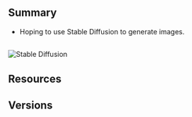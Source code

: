 ## Summary
- Hoping to use Stable Diffusion to generate images.

##

![Stable Diffusion](https://github.com/jameskeywood/geno/blob/main/StableDiffusion.png?raw=true)

## Resources

## Versions

